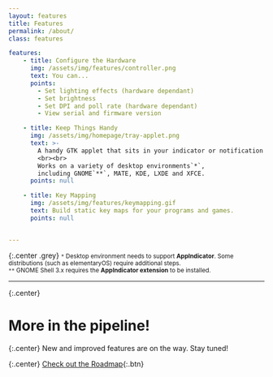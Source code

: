 ```yaml
---
layout: features
title: Features
permalink: /about/
class: features

features:
    - title: Configure the Hardware
      img: /assets/img/features/controller.png
      text: You can...
      points:
        - Set lighting effects (hardware dependant)
        - Set brightness
        - Set DPI and poll rate (hardware dependant)
        - View serial and firmware version

    - title: Keep Things Handy
      img: /assets/img/homepage/tray-applet.png
      text: >-
        A handy GTK applet that sits in your indicator or notification area.
        <br><br>
        Works on a variety of desktop environments`*`,
        including GNOME`**`, MATE, KDE, LXDE and XFCE.
      points: null

    - title: Key Mapping
      img: /assets/img/features/keymapping.gif
      text: Build static key maps for your programs and games.
      points: null


---
```


{:.center .grey}
<small>
`*` Desktop environment needs to support **AppIndicator**. Some distributions
    (such as elementaryOS) require additional steps.
<br>
`**` GNOME Shell 3.x requires the **AppIndicator extension** to be installed.
</small>

---

{:.center}
# More in the pipeline!

{:.center}
New and improved features are on the way. Stay tuned!

{:.center}
[Check out the Roadmap](/docs/roadmap/){:.btn}
